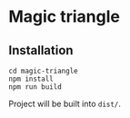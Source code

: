 Magic triangle
==============

Installation
------------

	cd magic-triangle
	npm install
	npm run build

Project will be built into `dist/`.
